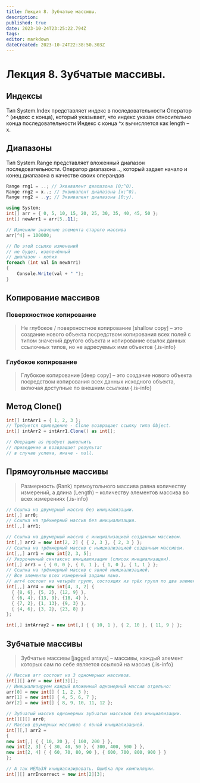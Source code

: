 ```yaml
---
title: Лекция 8. Зубчатые массивы.
description: 
published: true
date: 2023-10-24T23:25:22.794Z
tags: 
editor: markdown
dateCreated: 2023-10-24T22:38:50.303Z
---
```


# Лекция 8. Зубчатые массивы.

## Индексы

Тип System.Index представляет индекс в последовательности
Оператор ^ (индекс с конца), который указывает, что индекс указан относительно конца последовательности
Индекс с конца ^x вычисляется как length – x.

## Диапазоны

Тип System.Range представляет вложенный диапазон последовательности.
Оператор диапазона .., который задает начало и конец диапазона в качестве своих операндов
```cs
Range rng1 = ..; // Эквивалент диапазона [0;^0).
Range rng2 = x..; // Эквивалент диапазона [x;^0).
Range rng2 = ..y; // Эквивалент диапазона [0;y).
```

```cs
using System;
int[] arr = { 0, 5, 10, 15, 20, 25, 30, 35, 40, 45, 50 };
int[] newArr1 = arr[5..11];

// Изменили значение элемента старого массива
arr[^4] = 100000;

// По этой ссылке изменений
// не будет, извлечённый
// диапазон - копия
foreach (int val in newArr1)
{
	Console.Write(val + " ");
}
```

## Копирование массивов

### Поверхностное копирование

> Не глубокое / поверхностное копирование [shallow copy] – это создание нового объекта посредством копирования всех полей с типом значений другого объекта и копирование ссылок данных ссылочных типов, но не адресуемых ими объектов
{.is-info}

### Глубокое копирование
> Глубокое копирование [deep copy] – это создание нового объекта посредством копирования всех данных исходного объекта, включая доступные по внешним ссылкам
{.is-info}

## Метод Clone()
```cs
int[] intArr1 = { 1, 2, 3 };
// Требуется приведение - Clone возвращает ссылку типа Object.
int[] intArr2 = intArr1.Clone() as int[];

// Операция as пробует выполнить
// приведение и возвращает результат
// в случае успеха, иначе - null.
```

## Прямоугольные массивы

> Размерность (Rank) прямоугольного массива равна количеству измерений, а длина (Length) – количеству элементов массива во всех измерениях
{.is-info}

```cs
// Ссылка на двумерный массив без инициализации.
int[,] arr0;
// Ссылка на трёхмерный массив без инициализации.
int[,,] arr1;
```

```cs
// Ссылка на двумерный массив с инициализацией созданным массивом.
int[,] arr2 = new int[2, 2] { { 2, 3 }, { 2, 3 } };
// Ссылка на трёхмерный массив с инициализацией созданным массивом.
int[,,] arr1 = new int[2, 3, 5];
// Укороченный синтаксис инициализации (список инициализации).
int[,] arr3 = { { 0, 0 }, { 0, 1 }, { 1, 0 }, { 1, 1 } };
// Ссылка на трёхмерный массив с явной инициализацией.
// Все элементы всех измерений заданы явно.
// arr4 состоит из четырёх групп, состоящих из трёх групп по два элемента.
int[,,] arr4 = new int[4, 3, 2] {
  { {8, 6}, {5, 2}, {12, 9} },
  { {6, 4}, {13, 9}, {18, 4} },
  { {7, 2}, {1, 13}, {9, 3} },
  { {4, 6}, {3, 2}, {23, 8} }
};

int[,] intArray2 = new int[,] { { 10, 1 }, { 2, 10 }, { 11, 9 } };
```

## Зубчатые массивы

> Зубчатые массивы [jagged arrays] – массивы, каждый элемент которых сам по себе является ссылкой на массив
{.is-info}

```cs
// Массив arr состоит из 3 одномерных массивов.
int[][] arr = new int[3][];
// Инициализируем каждый вложенный одномерный массив отдельно:
arr[0] = new int[] { 1, 2, 3 };
arr[1] = new int[] { 4, 5, 6, 7 };
arr[2] = new int[] { 8, 9, 10, 11, 12 };

// Зубчатый массив одномерных зубчатых массивов без инициализации.
int[][][] arr0;
// Массив двумерных массивов с явной инициализацией.
int[][,] arr2 =
{
new int[,] { { 10, 20 }, { 100, 200 } },
new int[2, 3] { { 30, 40, 50 }, { 300, 400, 500 } },
new int[2, 4] { { 60, 70, 80, 90 }, { 600, 700, 800, 900 } }
};
```

```cs
// А так НЕЛЬЗЯ инициализировать. Ошибка при компиляции.
int[][] arrIncorrect = new int[2][3];
```